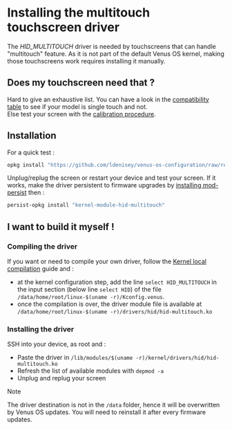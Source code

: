 # Installing the multitouch touchscreen driver

The *HID_MULTITOUCH* driver is needed by touchscreens that can handle "multitouch" feature.
As it is not part of the default Venus OS kernel, making those touchscreens work requires installing it manually.

## Does my touchscreen need that ?

Hard to give an exhaustive list. You can have a look in the [compatibility table](./Touchscreen-Configuration.md#device-compatibility) to see if your model is single touch and not.  
Else test your screen with the [calibration procedure](./Touchscreen-Configuration.md#touchscreen-calibration).

## Installation

For a quick test :
``` bash
opkg install "https://github.com/ldenisey/venus-os-configuration/raw/refs/heads/main/feed/kernel-module-hid-multitouch_$(uname -r)-r0_$(cat /etc/venus/machine).ipk"
```

Unplug/replug the screen or restart your device and test your screen. If it works, make the driver persistent to firmware upgrades by [installing mod-persist](./VenusOS-Mod_persist.md.md#how-to-install-it) then :
``` bash
persist-opkg install "kernel-module-hid-multitouch"
```

## I want to build it myself !

### Compiling the driver

If you want or need to compile your own driver, follow the [Kernel local compilation](./VenusOS-Kernel_local_compilation.md) guide and :

- at the kernel configuration step, add the line `select HID_MULTITOUCH` in the input section (below line `select HID`)
of the file `/data/home/root/linux-$(uname -r)/Kconfig.venus`.
- once the compilation is over, the driver module file is available at `/data/home/root/linux-$(uname -r)/drivers/hid/hid-multitouch.ko`

### Installing the driver

SSH into your device, as root and :

- Paste the driver in `/lib/modules/$(uname -r)/kernel/drivers/hid/hid-multitouch.ko`
- Refresh the list of available modules with `depmod -a`
- Unplug and replug your screen

> [!NOTE]  
> The driver destination is not in the `/data` folder, hence it will be overwritten by Venus OS updates. You will need to reinstall it after every firmware updates.
